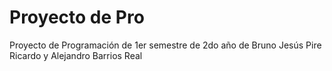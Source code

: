 # Proyecto de Pro
 Proyecto de Programación de 1er semestre de 2do año de Bruno Jesús Pire Ricardo y Alejandro Barrios Real

